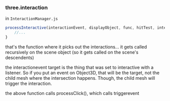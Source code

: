 

### three.interaction
in `InteractionManager.js`
```javascript
processInteractive(interactionEvent, displayObject, func, hitTest, interactive) {
    //...
}
```
that's the function where it picks out the interactions... it gets called recursively on the scene object (so it gets called on the scene's descendents)


the interactionevent target is the thing that was set to interactive with a listener. So if you put an event on Object3D, that will be the target, not the child mesh where the intersection happens. Though, the child mesh will trigger the interaction.

the above function calls processClick(), which calls triggerevent
